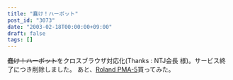 ```yaml
---
title: "蠢け！ハーボット"
post_id: "3073"
date: "2003-02-18T00:00:00+09:00"
draft: false
tags: []
---
```



~~蠢け！ハーボット~~をクロスブラウザ対応化(Thanks : NTJ会長 様)。サービス終了につき削除しました。 あと、[Roland PMA-5](/pma-5)買ってみた。
